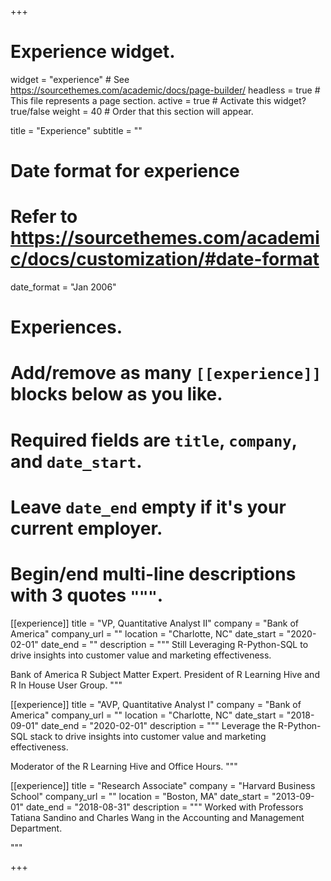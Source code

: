 +++
# Experience widget.
widget = "experience"  # See https://sourcethemes.com/academic/docs/page-builder/
headless = true  # This file represents a page section.
active = true  # Activate this widget? true/false
weight = 40  # Order that this section will appear.

title = "Experience"
subtitle = ""

# Date format for experience
#   Refer to https://sourcethemes.com/academic/docs/customization/#date-format
date_format = "Jan 2006"

# Experiences.
#   Add/remove as many `[[experience]]` blocks below as you like.
#   Required fields are `title`, `company`, and `date_start`.
#   Leave `date_end` empty if it's your current employer.
#   Begin/end multi-line descriptions with 3 quotes `"""`.

[[experience]]
  title = "VP, Quantitative Analyst II"
  company = "Bank of America"
  company_url = ""
  location = "Charlotte, NC"
  date_start = "2020-02-01"
  date_end = ""
  description = """
  Still Leveraging R-Python-SQL to drive insights into customer value and marketing effectiveness.
  
  Bank of America R Subject Matter Expert. President of R Learning Hive and R In House User Group.
  """

[[experience]]
  title = "AVP, Quantitative Analyst I"
  company = "Bank of America"
  company_url = ""
  location = "Charlotte, NC"
  date_start = "2018-09-01"
  date_end = "2020-02-01"
  description = """
  Leverage the R-Python-SQL stack to drive insights into customer value and marketing effectiveness.
  
  Moderator of the R Learning Hive and Office Hours.
  """

[[experience]]
  title = "Research Associate"
  company = "Harvard Business School"
  company_url = ""
  location = "Boston, MA"
  date_start = "2013-09-01"
  date_end = "2018-08-31"
  description = """
  Worked with Professors Tatiana Sandino and Charles Wang in the Accounting and Management Department.
  
  """

+++
